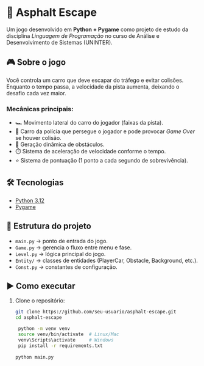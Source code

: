 # 🚗 Asphalt Escape

Um jogo desenvolvido em **Python + Pygame** como projeto de estudo da disciplina *Linguagem de Programação* no curso de Análise e Desenvolvimento de Sistemas (UNINTER).  

## 🎮 Sobre o jogo
Você controla um carro que deve escapar do tráfego e evitar colisões.  
Enquanto o tempo passa, a velocidade da pista aumenta, deixando o desafio cada vez maior.  

### Mecânicas principais:
- 🏎️ Movimento lateral do carro do jogador (faixas da pista).  
- 🚓 Carro da polícia que persegue o jogador e pode provocar *Game Over* se houver colisão.  
- 🚧 Geração dinâmica de obstáculos.  
- ⏱️ Sistema de aceleração de velocidade conforme o tempo.  
- ⭐ Sistema de pontuação (1 ponto a cada segundo de sobrevivência).  

## 🛠️ Tecnologias
- [Python 3.12](https://www.python.org/)  
- [Pygame](https://www.pygame.org/news)  

## 📂 Estrutura do projeto
- `main.py` → ponto de entrada do jogo.  
- `Game.py` → gerencia o fluxo entre menu e fase.  
- `Level.py` → lógica principal do jogo.  
- `Entity/` → classes de entidades (PlayerCar, Obstacle, Background, etc.).  
- `Const.py` → constantes de configuração.  

## ▶️ Como executar
1. Clone o repositório:
   ```bash
   git clone https://github.com/seu-usuario/asphalt-escape.git
   cd asphalt-escape

    python -m venv venv
    source venv/bin/activate  # Linux/Mac
    venv\Scripts\activate     # Windows
    pip install -r requirements.txt
    
   python main.py
